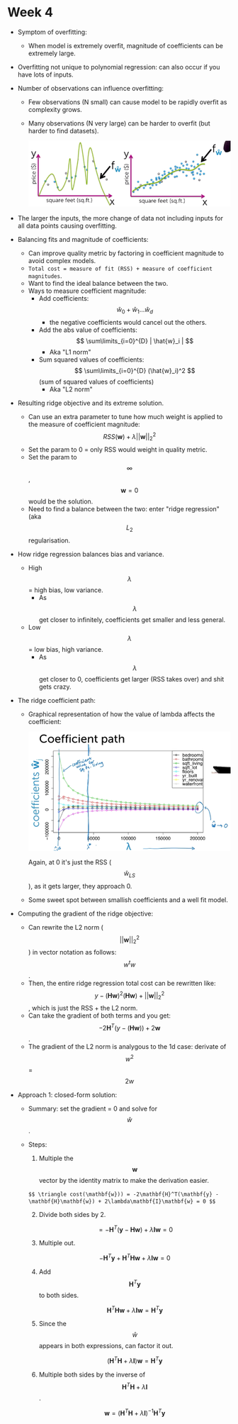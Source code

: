 # Week 4

* Symptom of overfitting:
	* When model is extremely overfit, magnitude of coefficients can be extremely large.

* Overfitting not unique to polynomial regression: can also occur if you have lots of inputs.

* Number of observations can influence overfitting:
	* Few observations (N small) can cause model to be rapidly overfit as complexity grows.
	* Many observations (N very large) can be harder to overfit (but harder to find datasets).

        ![number of observations](./images/number-of-observations.png)

* The larger the inputs, the more change of data not including inputs for all data points causing overfitting.

* Balancing fits and magnitude of coefficients:
	* Can improve quality metric by factoring in coefficient magnitude to avoid complex models.
	* ``Total cost = measure of fit (RSS) + measure of coefficient magnitudes``.
	* Want to find the ideal balance between the two.
	* Ways to measure coefficient magnitude:
		* Add coefficients: $$ \hat{w}_0 + \hat{w}_1 ... \hat{w}_d $$
			* the negative coefficients would cancel out the others.
		* Add the abs value of coefficients: $$ \sum\limits_{i=0}^{D} | \hat{w}_i | $$
			* Aka "L1 norm"
		* Sum squared values of coefficients: $$ \sum\limits_{i=0}^{D} (\hat{w}_i)^2 $$ (sum of squared values of coefficients)
			* Aka "L2 norm"

* Resulting ridge objective and its extreme solution.
	* Can use an extra parameter to tune how much weight is applied to the measure of coefficient magnitude: $$ RSS(\mathbf{w}) + \lambda ||\mathbf{w}||_2^2 $$
	* Set the param to 0 = only RSS would weight in quality metric.
	* Set the param to $$ \infty $$, $$\mathbf{w} = 0 $$ would be the solution.
	* Need to find a balance between the two: enter "ridge regression" (aka $$ L_2 $$ regularisation.

* How ridge regression balances bias and variance.
	* High $$ \lambda $$ = high bias, low variance.
		* As $$ \lambda $$ get closer to infinitely, coefficients get smaller and less general.
	* Low  $$ \lambda $$ = low bias, high variance.
		* As $$ \lambda $$ get closer to 0, coefficients get larger (RSS takes over) and shit gets crazy.

* The ridge coefficient path:
  * Graphical representation of how the value of lambda affects the coefficient:

    <img src="./images/coefficient-path.png"></png>

    Again, at 0 it's just the RSS ($$ \hat{w}_{LS} $$), as it gets larger, they approach 0.

  * Some sweet spot between smallish coefficients and a well fit model.

* Computing the gradient of the ridge objective:
  * Can rewrite the L2 norm ($$ || \mathbf{w} ||_2^2 $$) in vector notation as follows: $$ w^tw $$.
  * Then, the entire ridge regression total cost can be rewritten like: $$ y - (\mathbf{H}\mathbf{w})^2(\mathbf{H}\mathbf{w}) + || \mathbf{w} ||_2^2 $$, which is just the RSS + the L2 norm.
  * Can take the gradient of both terms and you get: $$ -2\mathbf{H}^T( y - (\mathbf{H}\mathbf{w})) + 2\mathbf{w} $$ .
  * The gradient of the L2 norm is analygous to the 1d case: derivate of $$ w^2 $$ = $$ 2w $$

* Approach 1: closed-form solution:

	* Summary: set the gradient = 0 and solve for $$ \hat{w} $$.
	* Steps: 
		1. Multiple the $$ \mathbf{w} $$ vector by the identity matrix to make the derivation easier.

		  $$ \triangle cost(\mathbf{w})) = -2\mathbf{H}^T(\mathbf{y} - \mathbf{H}\mathbf{w}) + 2\lambda\mathbf{I}\mathbf{w} = 0 $$ 

		2. Divide both sides by 2.

			$$  =-\mathbf{H}^T(\mathbf{y} - \mathbf{H}\mathbf{w}) + \lambda\mathbf{I}\mathbf{w} = 0 $$

		3. Multiple out.

			$$ -\mathbf{H}^T\mathbf{y} + \mathbf{H}^T \mathbf{H}\mathbf{w} + \lambda\mathbf{I}\mathbf{w} = 0 $$

		4. Add $$ \mathbf{H}^T\mathbf{y} $$ to both sides.

			$$ \mathbf{H}^T \mathbf{H}\mathbf{w} + \lambda\mathbf{I}\mathbf{w} = \mathbf{H}^T\mathbf{y}  $$

		5. Since the $$  \hat{w} $$ appears in both expressions, can factor it out.

			$$ (\mathbf{H}^T \mathbf{H} + \lambda\mathbf{I})\mathbf{w} = \mathbf{H}^T\mathbf{y} $$

		6. Multiple both sides by the inverse of $$ \mathbf{H}^T \mathbf{H} + \lambda\mathbf{I} $$.

			$$ \mathbf{w} = (\mathbf{H}^T \mathbf{H} + \lambda\mathbf{I})^{-1}\mathbf{H}^T\mathbf{y} $$